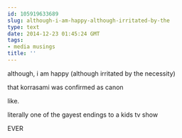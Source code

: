 ```yaml
---
id: 105919633689
slug: although-i-am-happy-although-irritated-by-the
type: text
date: 2014-12-23 01:45:24 GMT
tags:
- media musings
title: ''
---
```

<p>although, i am happy (although irritated by the necessity)</p>

<p>that korrasami was confirmed as canon</p>

<p>like.</p>

<p>literally one of the gayest endings to a kids tv show</p>

<p>EVER</p>